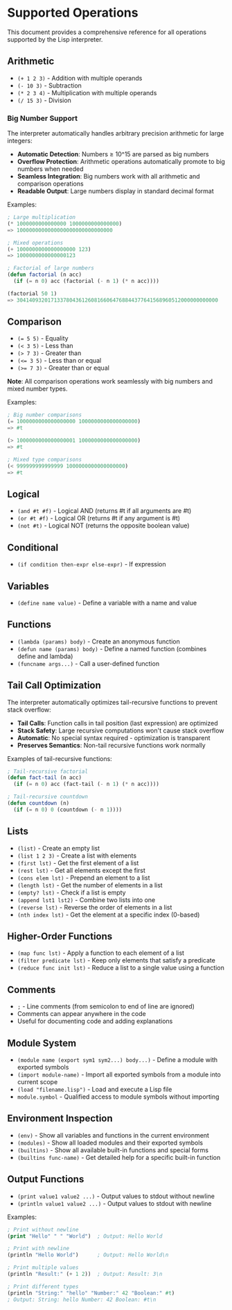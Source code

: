 # Supported Operations

This document provides a comprehensive reference for all operations supported by the Lisp interpreter.

## Arithmetic

- `(+ 1 2 3)` - Addition with multiple operands
- `(- 10 3)` - Subtraction
- `(* 2 3 4)` - Multiplication with multiple operands
- `(/ 15 3)` - Division

### Big Number Support

The interpreter automatically handles arbitrary precision arithmetic for large integers:

- **Automatic Detection**: Numbers ≥ 10^15 are parsed as big numbers
- **Overflow Protection**: Arithmetic operations automatically promote to big numbers when needed
- **Seamless Integration**: Big numbers work with all arithmetic and comparison operations
- **Readable Output**: Large numbers display in standard decimal format

Examples:
```lisp
; Large multiplication
(* 1000000000000000 1000000000000000)
=> 1000000000000000000000000000000

; Mixed operations
(+ 1000000000000000000 123)
=> 1000000000000000123

; Factorial of large numbers
(defun factorial (n acc)
  (if (= n 0) acc (factorial (- n 1) (* n acc))))

(factorial 50 1)
=> 30414093201713378043612608166064768844377641568960512000000000000
```

## Comparison

- `(= 5 5)` - Equality
- `(< 3 5)` - Less than
- `(> 7 3)` - Greater than
- `(<= 3 5)` - Less than or equal
- `(>= 7 3)` - Greater than or equal

**Note**: All comparison operations work seamlessly with big numbers and mixed number types.

Examples:
```lisp
; Big number comparisons
(= 1000000000000000000 1000000000000000000)
=> #t

(> 1000000000000000001 1000000000000000000)
=> #t

; Mixed type comparisons
(< 999999999999999 1000000000000000000)
=> #t
```

## Logical

- `(and #t #f)` - Logical AND (returns #t if all arguments are #t)
- `(or #t #f)` - Logical OR (returns #t if any argument is #t)
- `(not #t)` - Logical NOT (returns the opposite boolean value)

## Conditional

- `(if condition then-expr else-expr)` - If expression

## Variables

- `(define name value)` - Define a variable with a name and value

## Functions

- `(lambda (params) body)` - Create an anonymous function
- `(defun name (params) body)` - Define a named function (combines define and lambda)
- `(funcname args...)` - Call a user-defined function

## Tail Call Optimization

The interpreter automatically optimizes tail-recursive functions to prevent stack overflow:

- **Tail Calls**: Function calls in tail position (last expression) are optimized
- **Stack Safety**: Large recursive computations won't cause stack overflow
- **Automatic**: No special syntax required - optimization is transparent
- **Preserves Semantics**: Non-tail recursive functions work normally

Examples of tail-recursive functions:
```lisp
; Tail-recursive factorial
(defun fact-tail (n acc)
  (if (= n 0) acc (fact-tail (- n 1) (* n acc))))

; Tail-recursive countdown
(defun countdown (n)
  (if (= n 0) 0 (countdown (- n 1))))
```

## Lists

- `(list)` - Create an empty list
- `(list 1 2 3)` - Create a list with elements
- `(first lst)` - Get the first element of a list
- `(rest lst)` - Get all elements except the first
- `(cons elem lst)` - Prepend an element to a list
- `(length lst)` - Get the number of elements in a list
- `(empty? lst)` - Check if a list is empty
- `(append lst1 lst2)` - Combine two lists into one
- `(reverse lst)` - Reverse the order of elements in a list
- `(nth index lst)` - Get the element at a specific index (0-based)

## Higher-Order Functions

- `(map func lst)` - Apply a function to each element of a list
- `(filter predicate lst)` - Keep only elements that satisfy a predicate
- `(reduce func init lst)` - Reduce a list to a single value using a function

## Comments

- `;` - Line comments (from semicolon to end of line are ignored)
- Comments can appear anywhere in the code
- Useful for documenting code and adding explanations

## Module System

- `(module name (export sym1 sym2...) body...)` - Define a module with exported symbols
- `(import module-name)` - Import all exported symbols from a module into current scope
- `(load "filename.lisp")` - Load and execute a Lisp file
- `module.symbol` - Qualified access to module symbols without importing

## Environment Inspection

- `(env)` - Show all variables and functions in the current environment
- `(modules)` - Show all loaded modules and their exported symbols
- `(builtins)` - Show all available built-in functions and special forms
- `(builtins func-name)` - Get detailed help for a specific built-in function

## Output Functions

- `(print value1 value2 ...)` - Output values to stdout without newline
- `(println value1 value2 ...)` - Output values to stdout with newline

Examples:
```lisp
; Print without newline
(print "Hello" " " "World")  ; Output: Hello World

; Print with newline
(println "Hello World")      ; Output: Hello World\n

; Print multiple values
(println "Result:" (+ 1 2))  ; Output: Result: 3\n

; Print different types
(println "String:" "hello" "Number:" 42 "Boolean:" #t)
; Output: String: hello Number: 42 Boolean: #t\n
```
